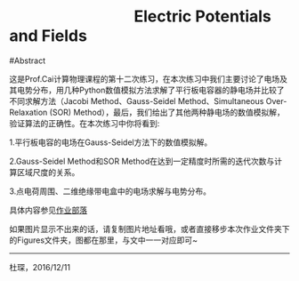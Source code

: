 #  　　　　　　　　Electric Potentials and Fields 

#Abstract

这是Prof.Cai计算物理课程的第十二次练习，在本次练习中我们主要讨论了电场及其电势分布，用几种Python数值模拟方法求解了平行板电容器的静电场并比较了不同求解方法（Jacobi Method、Gauss-Seidel Method、Simultaneous Over-Relaxation (SOR) Method），最后，我们给出了其他两种静电场的数值模拟解，验证算法的正确性。在本次练习中你将看到:

1.平行板电容的电场在Gauss-Seidel方法下的数值模拟解。

2.Gauss-Seidel Method和SOR Method在达到一定精度时所需的迭代次数与计算区域尺度的关系。

3.点电荷周围、二维绝缘带电盒中的电场求解与电势分布。

具体内容参见[作业部落](https://www.zybuluo.com/Chenducvke/note/573740)

如果图片显示不出来的话，请复制图片地址看哦，或者直接移步本次作业文件夹下的Figures文件夹，图都在那里，与文中一一对应即可~

***
杜琛，2016/12/11
